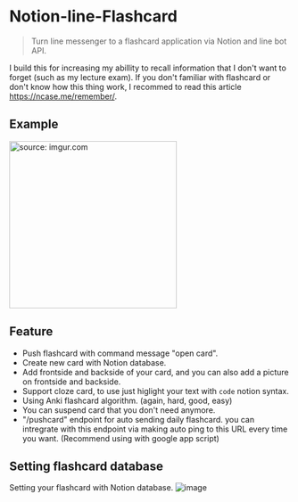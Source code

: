 ﻿# Notion-line-Flashcard
> Turn line messenger to a flashcard application via Notion and line bot API.

I build this for increasing my abillity to recall information that I don't want to forget (such as my lecture exam).
If you don't familiar with flashcard or don't know how this thing work, I recommed to read this article https://ncase.me/remember/.

## Example
<a href="https://imgur.com/mzgA4QB"><img src="https://i.imgur.com/mzgA4QB.gif" title="source: imgur.com" width="300"/></a>

## Feature
- Push flashcard with command message "open card".
- Create new card with Notion database.
- Add frontside and backside of your card, and you can also add a picture on frontside and backside.
- Support cloze card, to use just higlight your text with `code` notion syntax.
- Using Anki flashcard algorithm. (again, hard, good, easy)
- You can suspend card that you don't need anymore.
- "/pushcard" endpoint for auto sending daily flashcard. you can intregrate with this endpoint via making auto ping to this URL every time you want. (Recommend using with google app script)

## Setting flashcard database
Setting your flashcard with Notion database.
![image](https://user-images.githubusercontent.com/92264095/147686256-c22efb61-99d1-440d-9d9e-3852c2589f0b.png)

